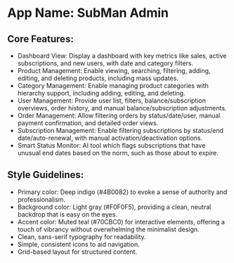 # **App Name**: SubMan Admin

## Core Features:

- Dashboard View: Display a dashboard with key metrics like sales, active subscriptions, and new users, with date and category filters.
- Product Management: Enable viewing, searching, filtering, adding, editing, and deleting products, including mass updates.
- Category Management: Enable managing product categories with hierarchy support, including adding, editing, and deleting.
- User Management: Provide user list, filters, balance/subscription overviews, order history, and manual balance/subscription adjustments.
- Order Management: Allow filtering orders by status/date/user, manual payment confirmation, and detailed order views.
- Subscription Management: Enable filtering subscriptions by status/end date/auto-renewal, with manual activation/deactivation options.
- Smart Status Monitor: AI tool which flags subscriptions that have unusual end dates based on the norm, such as those about to expire.

## Style Guidelines:

- Primary color: Deep indigo (#4B0082) to evoke a sense of authority and professionalism.
- Background color: Light gray (#F0F0F5), providing a clean, neutral backdrop that is easy on the eyes.
- Accent color: Muted teal (#70CBC0) for interactive elements, offering a touch of vibrancy without overwhelming the minimalist design.
- Clean, sans-serif typography for readability.
- Simple, consistent icons to aid navigation.
- Grid-based layout for structured content.